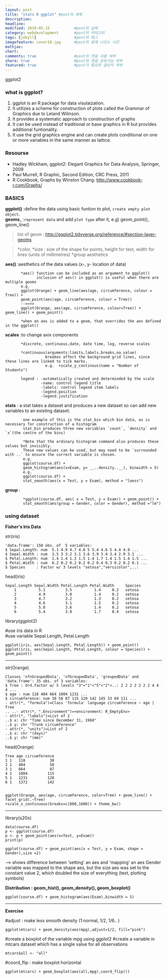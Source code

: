 ```yaml
---
layout: post
title: "stats R ggplot" #post의 제목
description:         
headline: 
modified: 2019-05-15           #post의 날짜
category: webdevelopment       #post의 카테고리
tags: [jekyll]                 #post의 태그
imagefeature: cover10.jpg      #post의 앞에 나오는 사진
mathjax: 
chart: 
comments: true                 #post의 댓글 사용 여부
share: true                    #post의 댓글 공유가능 여부
featured: true                 #post가 중요한 글인지 여부
---
```

ggplot2

### what is ggplot?
1. ggplot is an R package for data visulaization. 
2. It utilizes a scheme for construction of plots called the Grammar of Graphics due to Leland Wilinson.
3. It provides a systematic approach to construction of graphs
4. It can be used instead of traditional or base graphics in R but provides additional funtionality.
5. It use the grid graphics engine and can create plots conditional on one or more variables in the same manner as lattice.


### Resourse
* Hadley Wickham, ggplot2: Elegant Graphics for Data Analysis, Springer, 2009
* Paul Murrell, R Graphic, Second Edition, CRC Press, 2011
* R Cookbook, Graphs by Winston Chang: http://www.cookbook-r.com/Graphs/


### BASICS
__ggplot()__  :define the data using basic funtion to plot, `create empty plot object`.  
__geoms___    :`represent data` and add `plot type` after it, e.g) geom_point(), geom_line()  
              
   >list of geom : http://ggplot2.tidyverse.org/reference/#section-layer-geoms
               
   >*color,
   >*size : size of the shape for points,
          height for text,
          width for lines (units of millimetres)
   >*group aesthetics
            
            
__aes()__     :aesthetics of the data values (x-, y- location of data)
           
           *aes() function can be included as an argument to ggplot()
                  inclusion of aes() in ggplot() is useful when there are multiple geoms
           e.g.
           ggplot(Orange) + geom_line(aes(age, circumference, colour = Tree)) +
           geom_point(aes(age, circumference, colour = Tree))
           -->>>>
           ggplot(Orange, aes(age, circumference, colour=Tree)) + geom_line() + geom_point()
           
           *when an aes is added to a geom, that overrides the aes defined in the ggplot() 

__scales__    :to change axix components
           
           *discrete, continuous,date, date time, log, reverse scales
           
           *continuous(arguments:limits,labels,breaks,na.value)
                      breakes affect the background grid lines, since these lines are linked to tick marks.
                      e.g.  +scale_y_continous(name = "Number of Students")
      
           legend : -automatically created and determinded by the scale
                    -name: control legend title
                    -labels: control legend item labels
                    -legend.position
                    -legend.justification
                    
__stats__     : a stat takes a dataset and produces a new dataset so can add new variables to an existing dataset.
            
            one example of this is the stat_bin which bin data, as is necessary for construction of a histogram
            stat_bin produces three new variables `count`, `density` and `x`(the centre of the bins)
            
            *Note that the ordinary histogram command also produces these values but invisibly.
            These new values can be used, but may need to be `surrounded with ..` to ensure the correct variable is chosen.
            e.g.
            ggplot(course.df) + 
            geom_histogram(aes(x=Exam, y= __..density..__), binwidth = 5)
            e.g.
            ggplot(course.df) +
            stat_smooth(aes(x = Test, y = Exam), method = "loess")

__group__     : 
            
            *ggplot(course.df, aes( x = Test, y = Exam)) + geom_point() + 
            stat_smooth(aes(group = Gender, color = Gender), method ="lm")
            

### using dataset

__Fisher's Iris Data__    

str(iris) 

    'data.frame': 150 obs. of  5 variables:  
    $ Sepal.Length: num  5.1 4.9 4.7 4.6 5 5.4 4.6 5 4.4 4.9 ...  
    $ Sepal.Width : num  3.5 3 3.2 3.1 3.6 3.9 3.4 3.4 2.9 3.1 ...  
    $ Petal.Length: num  1.4 1.4 1.3 1.5 1.4 1.7 1.4 1.5 1.4 1.5 ...  
    $ Petal.Width : num  0.2 0.2 0.2 0.2 0.2 0.4 0.3 0.2 0.2 0.1 ...  
    $ Species     : Factor w/ 3 levels "setosa","versicolor",..:  

head(iris)  

    Sepal.Length Sepal.Width Petal.Length Petal.Width     Species  
        1          5.1         3.5          1.4     0.2   setosa  
        2          4.9         3.0          1.4     0.2   setosa  
        3          4.7         3.2          1.3     0.2   setosa  
        4          4.6         3.1          1.5     0.2   setosa  
        5          5.0         3.6          1.4     0.2   setosa  
        6          5.4         3.9          1.7     0.4   setosa  
    
    
library(ggplot2)

#use iris data in R   
#use variable Sepal.Length, Petal.Length  
  
    ggplot(iris, aes(Sepal.Length, Petal.Length)) + geom_point()  
    ggplot(iris, aes(Sepal.Length, Petal.Length, colour = Species)) + geom_point()  



----------

str(Orange)  

    Classes 'nfnGroupedData', 'nfGroupedData', 'groupedData' and 'data.frame': 35 obs. of 3 variables:  
    $ Tree : Ord.factor w/ 5 levels "3"<"1"<"5"<"2"<..: 2 2 2 2 2 2 2 4 4 4 ...  
    $ age : num 118 484 664 1004 1231 ...  
    $ circumference: num 30 58 87 115 120 142 145 33 69 111 ...  
    - attr(*, "formula")=Class 'formula' language circumference ~ age | Tree  
    .. ..- attr(*, ".Environment")=<environment: R_EmptyEnv>  
    - attr(*, "labels")=List of 2  
    ..$ x: chr "Time since December 31, 1968"         
    ..$ y: chr "Trunk circumference"        
    - attr(*, "units")=List of 2  
    ..$ x: chr "(days)" 
    ..$ y: chr "(mm)"   

head(Orange)  

    Tree age circumference
    1 1   118           30
    2 1   484           58
    3 1   664           87
    4 1   1004         115
    5 1   1231         120
    6 1   1372         142


    ggplot(Orange, aes(age, circumference, color=Tree) + geom_line() + facet_grid(.~Tree)  
    +scale_x_continuous(breaks=c(800,1600)) + theme_bw()  



------------

library(s20x)

    data(course.df)
    p <- ggplot(course.df)
    p <- p + geom_point(aes(x=Test, y=Exam))
    print(p)

    ggplot(course.df) + geom_point(aes(x = Test, y = Exam, shape = Gender),size =2)

--> shows difference between 'setting' an aes and 'mapping' an aes
    Gender variable was mapped to the shape aes, 
    but the size aes was set to the constant value 2, which doubled the size of everything (text, plotting symbols)

__Distribution : geom_hist(), geom_density(), geom_boxplot()__
    
    ggplot(course.df) + geom_histogram(aes(Exam),binwidth = 5)

--------
__Exercise__

#adjust : make less smooth density (1:normal, 1/2, 1/6.. )

    ggplot(mtcars) + geom_density(aes(mpg),adjust=1/2, fill="pink")

#create a boxplot of the variable mpg using ggplot2
#create a variable in mtcars dataset which has a single value for all observations

    mtcars$all <- "all" 

#coord_flip : make boxplot horizontal

    ggplot(mtcars) + geom_boxplot(aes(all,mpg),coord_flip())



